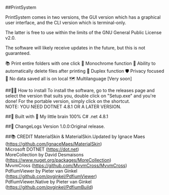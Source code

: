 ##PrintSystem

PrintSystem comes in two versions, the GUI version which has a graphical user interface, and the CLI version which is terminal-only.

The latter is free to use within the limits of the GNU General Public License v2.0.

The software will likely receive updates in the future, but this is not guaranteed.

📚 Print entire folders with one click
🎨 Monochrome function
🚮 Ability to automatically delete files after printing
💫 Duplex function
🛡 Privacy focused
🌟 No data saved all is on local
🗺 Multilanguage [Very soon]

##🏃‍♀️ How to install
To install the software, go to the releases page and select the version that suits you, double click on "Setup.exe" and you're done! For the portable version, simply click on the shortcut.
<br> NOTE: YOU NEED DOTNET 4.8.1 OR A LATER VERSION.

##🔨 Built with
🧠 My little brain
100% C#
.net 4.8.1

##📜 ChangeLogs
Version 1.0.0:Original release.

##📚 CREDIT
MaterialSkin & MaterialSkin.Updated by Ignace Maes (https://github.com/IgnaceMaes/MaterialSkin)
<br>
Microsoft DOTNET (https://dot.net)
<br>
MoreCollection by David Desmaisons (https://www.nuget.org/packages/MoreCollection)
<br>
MvvmCross (https://github.com/MvvmCross/MvvmCross)
<br>
PdfiumViewer by Pieter van Ginkel (https://github.com/pvginkel/PdfiumViewer)
<br>
PdfiumViewer.Native by Pieter van Ginkel (https://github.com/pvginkel/PdfiumBuild)
